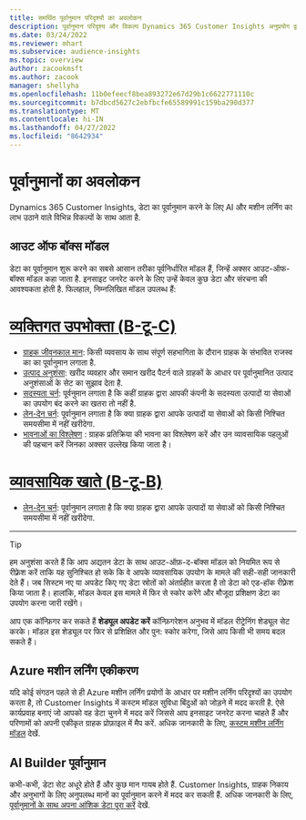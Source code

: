 ```yaml
---
title: समर्थित पूर्वानुमान परिदृश्यों का अवलोकन
description: पूर्वानुमान परिदृश्य और विकल्प Dynamics 365 Customer Insights अनुप्रयोग द्वारा कवर किए गए हैं.
ms.date: 03/24/2022
ms.reviewer: mhart
ms.subservice: audience-insights
ms.topic: overview
author: zacookmsft
ms.author: zacook
manager: shellyha
ms.openlocfilehash: 11b0efeecf8bea893272e67d29b1c6622771110c
ms.sourcegitcommit: b7dbcd5627c2ebfbcfe65589991c159ba290d377
ms.translationtype: MT
ms.contentlocale: hi-IN
ms.lasthandoff: 04/27/2022
ms.locfileid: "8642934"
---
```

# <a name="predictions-overview"></a>पूर्वानुमानों का अवलोकन

Dynamics 365 Customer Insights, डेटा का पूर्वानुमान करने के लिए AI और मशीन लर्निंग का लाभ उठाने वाले विभिन्न विकल्पों के साथ आता है. 

## <a name="out-of-box-models"></a>आउट ऑफ बॉक्स मॉडल

डेटा का पूर्वानुमान शुरू करने का सबसे आसान तरीका पूर्वनिर्धारित मॉडल हैं, जिन्हें अक्सर आउट-ऑफ-बॉक्स मॉडल कहा जाता है. इनसाइट जनरेट करने के लिए उन्हें केवल कुछ डेटा और संरचना की आवश्यकता होती है. फिलहाल, निम्नलिखित मॉडल उपलब्ध हैं: 

# <a name="individual-consumers-b-to-c"></a>[व्यक्तिगत उपभोक्ता (B-टू-C)](#tab/b2c)

- [ग्राहक जीवनकाल मान](predict-customer-lifetime-value.md): किसी व्यवसाय के साथ संपूर्ण सहभागिता के दौरान ग्राहक के संभावित राजस्व का का पूर्वानुमान लगाता है.
- [उत्पाद अनुशंसा](predict-product-recommendation.md): खरीद व्यवहार और समान खरीद पैटर्न वाले ग्राहकों के आधार पर पूर्वानुमानित उत्पाद अनुशंसाओं के सेट का सुझाव देता है.
- [सदस्यता चर्न](predict-subscription-churn.md): पूर्वनुमान लगाता है कि कहीं ग्राहक द्वारा आपकी कंपनी के सदस्यता उत्पादों या सेवाओं का उपयोग बंद करने का खतरा तो नहीं है.
- [लेन-देन चर्न](predict-transactional-churn.md): पूर्वानुमान लगाता है कि क्या ग्राहक द्वारा आपके उत्पादों या सेवाओं को किसी निश्चित समयसीमा में नहीं खरीदेगा.
- [भावनाओं का विश्लेषण](sentiment-analysis.md) : ग्राहक प्रतिक्रिया की भावना का विश्लेषण करें और उन व्यावसायिक पहलुओं की पहचान करें जिनका अक्सर उल्लेख किया जाता है।

# <a name="business-accounts-b-to-b"></a>[व्यावसायिक खाते (B-टू-B)](#tab/b2b)

- [लेन-देन चर्न](predict-transactional-churn.md): पूर्वानुमान लगाता है कि क्या ग्राहक द्वारा आपके उत्पादों या सेवाओं को किसी निश्चित समयसीमा में नहीं खरीदेगा.

---

> [!TIP]
> हम अनुशंसा करते हैं कि आप अद्यतन डेटा के साथ आउट-ऑफ़-द-बॉक्स मॉडल को नियमित रूप से रीफ़्रेश करें ताकि यह सुनिश्चित हो सके कि वे आपके व्यावसायिक उपयोग के मामले की सही-सही जानकारी देते हैं। जब सिस्टम नए या अपडेट किए गए डेटा स्रोतों को अंतर्ग्रहीत करता है तो डेटा को एड-हॉक रीफ़्रेश किया जाता है। हालांकि, मॉडल केवल इस मामले में फिर से स्कोर करेंगे और मौजूदा प्रशिक्षण डेटा का उपयोग करना जारी रखेंगे।
> 
> आप एक कॉन्फ़िगर कर सकते हैं **शेड्यूल अपडेट करें** कॉन्फ़िगरेशन अनुभव में मॉडल रीट्रेनिंग शेड्यूल सेट करके। मॉडल इस शेड्यूल पर फिर से प्रशिक्षित और पुन: स्कोर करेगा, जिसे आप किसी भी समय बदल सकते हैं।


## <a name="azure-machine-learning-integration"></a>Azure मशीन लर्निंग एकीकरण

यदि कोई संगठन पहले से ही Azure मशीन लर्निंग प्रयोगों के आधार पर मशीन लर्निंग परिदृश्यों का उपयोग करता है, तो Customer Insights में कस्टम मॉडल सुविधा बिंदुओं को जोड़ने में मदद करती है. ऐसे कार्यप्रवाह बनाएं जो आपको वह डेटा चुनने में मदद करें जिससे आप इनसाइट जनरेट करना चाहते हैं और परिणामों को अपनी एकीकृत ग्राहक प्रोफ़ाइल में मैप करें. अधिक जानकारी के लिए, [कस्टम मशीन लर्निंग मॉडल](custom-models.md) देखें.

## <a name="ai-builder-prediction"></a>AI Builder पूर्वानुमान

कभी-कभी, डेटा सेट अधूरे होते हैं और कुछ मान गायब होते हैं. Customer Insights, ग्राहक निकाय और अनुभागों के लिए अनुपलब्ध मानों का पूर्वानुमान करने में मदद कर सकती हैं. अधिक जानकारी के लिए, [पूर्वानुमानों के साथ अपना आंशिक डेटा पूरा करें](predictions.md) देखें.
